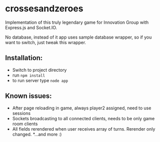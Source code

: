 crossesandzeroes
================
Implementation of this truly legendary game for Innovation Group with Express.js and Socket.IO.

No database, instead of it app uses sample database wrapper, so if you want to switch, just tweak this wrapper.

Installation:
-------------

 * Switch to project directory
 * run `npm install`
 * to run server type `node app`
 
 Known issues:
 -------------
 * After page reloading in game, always player2 assigned, need to use sessions
 * Sockets broadcasting to all connected clients, needs to be only game room clients
 * All fields rerendered when user receives array of turns. Rerender only changed.
 *...and more :)

